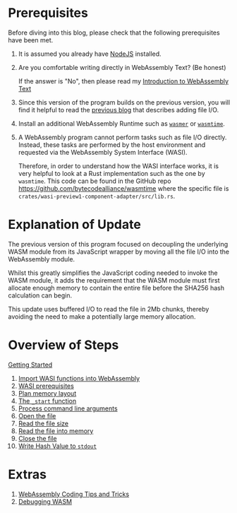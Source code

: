 # Prerequisites

Before diving into this blog, please check that the following prerequisites have been met.

1. It is assumed you already have [NodeJS](https://nodejs.org/en/download) installed.

1. Are you comfortable writing directly in WebAssembly Text? (Be honest)

   If the answer is "No", then please read my [Introduction to WebAssembly Text](https://awesome.red-badger.com/chriswhealy/introduction-to-web-assembly-text)

1. Since this version of the program builds on the previous version, you will find it helpful to read the [previous blog](https://awesome.red-badger.com/chriswhealy/sha256-extended) that describes adding file I/O.


1. Install an additional WebAssembly Runtime such as [`wasmer`](https://wasmer.io/) or [`wasmtime`](https://wasmtime.dev/).

1. A WebAssembly program cannot perform tasks such as file I/O directly.  Instead, these tasks are performed by the host environment and requested via the WebAssembly System Interface (WASI).

   Therefore, in order to understand how the WASI interface works, it is very helpful to look at a Rust implementation such as the one by `wasmtime`.
   This code can be found in the GitHub repo <https://github.com/bytecodealliance/wasmtime> where the specific file is `crates/wasi-preview1-component-adapter/src/lib.rs`.

# Explanation of Update

The previous version of this program focused on decoupling the underlying WASM module from its JavaScript wrapper by moving all the file I/O into the WebAssembly module.

Whilst this greatly simplifies the JavaScript coding needed to invoke the WASM module, it adds the requirement that the WASM module must first allocate enough memory to contain the entire file before the SHA256 hash calculation can begin.

This update uses buffered I/O to read the file in 2Mb chunks, thereby avoiding the need to make a potentially large memory allocation.

# Overview of Steps

[Getting Started](./000-getting-started.md)

1. [Import WASI functions into WebAssembly](./010-import-wasi.md)
1. [WASI prerequisites](./020-wasi-prerequisites.md)
1. [Plan memory layout](./030-memory-layout.md)
1. [The `_start` function](./040-start-fn.md)
1. [Process command line arguments](./050-cmd-line-args.md)
1. [Open the file](./060-open-file.md)
1. [Read the file size](./070-read-file-size.md)
1. [Read the file into memory](./080-read-file.md)
1. [Close the file](./090-close-file.md)
2. [Write Hash Value to `stdout`](./100-write-hash.md)

# Extras

1. [WebAssembly Coding Tips and Tricks](./wat_tip_and_tricks.md)
1. [Debugging WASM](./debugging_wasm.md)
